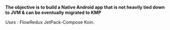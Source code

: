 **The objective is to build a Native Android app that is not heavily tied down to JVM & can be eventually migrated to KMP**

*Uses :* 
FlowRedux
JetPack-Compose
Koin.

